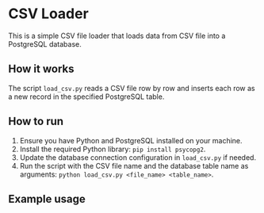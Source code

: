 # CSV Loader

This is a simple CSV file loader that loads data from CSV file into a PostgreSQL database.

## How it works

The script `load_csv.py` reads a CSV file row by row and inserts each row as a new record in the specified PostgreSQL table.

## How to run

1. Ensure you have Python and PostgreSQL installed on your machine.
2. Install the required Python library: `pip install psycopg2`.
3. Update the database connection configuration in `load_csv.py` if needed.
4. Run the script with the CSV file name and the database table name as arguments: `python load_csv.py <file_name> <table_name>`.

## Example usage
